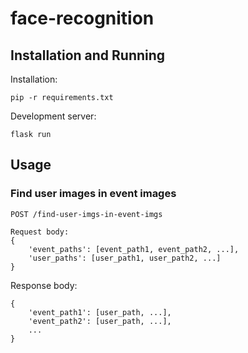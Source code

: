 # face-recognition
## Installation and Running
Installation:
```plaintext
pip -r requirements.txt
```

Development server:
```plaintext
flask run
```

## Usage
### Find user images in event images
`POST /find-user-imgs-in-event-imgs`
```plaintext
Request body:
{
    'event_paths': [event_path1, event_path2, ...],
    'user_paths': [user_path1, user_path2, ...]
}
```

Response body:
```plaintext
{
    'event_path1': [user_path, ...],
    'event_path2': [user_path, ...],
    ...
}
```
